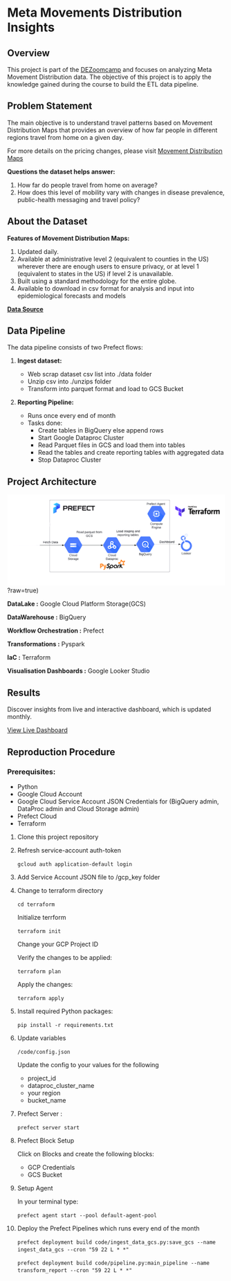 # Meta Movements Distribution Insights 

## Overview
This project is part of the [DEZoomcamp](https://github.com/DataTalksClub/data-engineering-zoomcamp) and focuses on analyzing Meta Movement Distribution data. The objective of this project is to apply the knowledge gained during the course to build the ETL data pipeline.

## Problem Statement
The main objective is to understand travel patterns based on Movement Distribution Maps that provides an overview of how far people in different regions travel
from home on a given day.

For more details on the pricing changes, please visit [Movement Distribution Maps](https://dataforgood.facebook.com/dfg/tools/movement-distribution-maps)

**Questions the dataset helps answer:**

1. How far do people travel from home on average?
2. How does this level of mobility vary with changes in disease prevalence, public-health
messaging and travel policy?

## About the Dataset

**Features of Movement Distribution Maps:**

1. Updated daily.
2. Available at administrative level 2 (equivalent to counties in the US) wherever there are
enough users to ensure privacy, or at level 1 (equivalent to states in the US) if level 2 is
unavailable.
3. Built using a standard methodology for the entire globe.
4. Available to download in csv format for analysis and input into epidemiological forecasts
and models


[**Data Source**](https://data.humdata.org/dataset/movement-distribution)
## Data Pipeline

The data pipeline consists of two Prefect flows:

1. **Ingest dataset:**
    - Web scrap dataset csv list into ./data folder
    - Unzip csv into ./unzips folder
    - Transform into parquet format and load to GCS Bucket

2. **Reporting Pipeline:**
    - Runs once every end of month
    - Tasks done:
        - Create tables in BigQuery else append rows
        - Start Google Dataproc Cluster
        - Read Parquet files in GCS and load them into tables
        - Read the tables and create reporting tables with aggregated data
        - Stop Dataproc Cluster

## Project Architecture

![Project Architecture](https://github.com/NAMAN108282/meta_movement_distribution/blob/master/Project%20Architecture.png)?raw=true)

**DataLake :** Google Cloud Platform Storage(GCS)

**DataWarehouse :** BigQuery

**Workflow Orchestration :** Prefect

**Transformations :** Pyspark

**IaC :** Terraform

**Visualisation Dashboards :** Google Looker Studio

## Results

Discover insights from live and interactive dashboard, which is updated monthly.

[View Live Dashboard](https://lookerstudio.google.com/reporting/4748eaa9-1d82-4c70-b00c-f3c4f472d213)




## Reproduction Procedure

### Prerequisites:
- Python
- Google Cloud Account
- Google Cloud Service Account JSON Credentials for (BigQuery admin, DataProc admin and Cloud Storage admin)
- Prefect Cloud
- Terraform

1. Clone this project repository
2. Refresh service-account auth-token

    `gcloud auth application-default login`

3. Add Service Account JSON file to /gcp_key folder
4. Change to terraform directory

     `cd terraform`
    
    Initialize terrform

    `terraform init`

    Change your GCP Project ID

    Verify the changes to be applied:

    `terraform plan`
    

    Apply the changes:

    `terraform apply`
5. Install required Python packages:

    `pip install -r requirements.txt`

6. Update variables 

    `/code/config.json`
  
    Update the config to your values for the following 

    - project_id
    - dataproc_cluster_name
    - your region
    - bucket_name


7. Prefect Server :

    `prefect server start`


8. Prefect Block Setup

    Click on Blocks and create the following blocks:
    - GCP Credentials
    - GCS Bucket

9. Setup Agent

    
    In your terminal type:

    `prefect agent start --pool default-agent-pool`

10. Deploy the Prefect Pipelines which runs every end of the month

    `prefect deployment build code/ingest_data_gcs.py:save_gcs --name ingest_data_gcs --cron "59 22 L * *"  `

    `prefect deployment build code/pipeline.py:main_pipeline --name transform_report --cron "59 22 L * *" `
